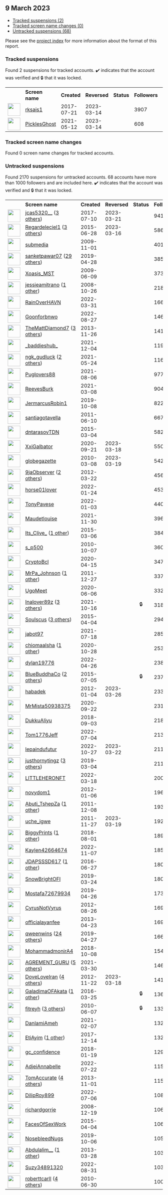 ##  9 March 2023

* [Tracked suspensions (2)](#tracked-suspensions)
* [Tracked screen name changes (0)](#tracked-screen-name-changes)
* [Untracked suspensions (68)](#untracked-suspensions)

Please see the [project index](https://github.com/travisbrown/twitter-watch) for more information about the format of this report.

### Tracked suspensions

Found 2 suspensions for tracked accounts.
  ✔️ indicates that the account was verified and 🔒 that it was locked.

<table>
    <tr>
        <th></th>
        <th align="left">Screen name</th>
        <th align="left">Created</th>
        <th align="left">Reversed</th>
        <th align="left">Status</th>
        <th align="left">Followers</th>
        <th align="left">Ranking</th></tr>
    </tr>
        <tr>
            <td><a href="https://twitter.com/intent/user?user_id=888216598942818305">
                <img src="https://pbs.twimg.com/profile_images/1364657145736749057/wXkrHSpM_normal.jpg" width="40px" height="40px" align="center"/></a>
            </td>
            <td>
                <a href="https://twitter.com/rksais1">rksais1</a></td>
            <td>2017-07-21</td>
            <td>2023-03-14</td>
            <td align="center"></td>
            <td>3907</td>
            <td>71803</td>
        </tr>
        <tr>
            <td><a href="https://twitter.com/intent/user?user_id=1392285638506995713">
                <img src="https://pbs.twimg.com/profile_images/1566321320866025472/tCKypC8S_normal.jpg" width="40px" height="40px" align="center"/></a>
            </td>
            <td>
                <a href="https://twitter.com/PicklesGhost">PicklesGhost</a></td>
            <td>2021-05-12</td>
            <td>2023-03-14</td>
            <td align="center"></td>
            <td>608</td>
            <td>77815</td>
        </tr></table>

### Tracked screen name changes

Found 0 screen name changes for tracked accounts.

### Untracked suspensions

Found 2170 suspensions for untracked accounts.
68 accounts have more than 1000 followers and are included here.
  ✔️ indicates that the account was verified and 🔒 that it was locked.

<table>
    <tr>
        <th></th>
        <th align="left">Screen name</th>
        <th align="left">Created</th>
        <th align="left">Reversed</th>
        <th align="left">Status</th>
        <th align="left">Followers</th>
    </tr>
        <tr>
            <td><a href="https://twitter.com/intent/user?user_id=884519283610583041">
                <img src="https://pbs.twimg.com/profile_images/1062949268502261766/x8IvTNvL_normal.jpg" width="40px" height="40px" align="center"/></a>
            </td>
            <td>
                <a href="https://twitter.com/jcas5320__">jcas5320__</a>&nbsp;(<a href="https://api.memory.lol/v1/tw/id/884519283610583041">3 others</a>)&nbsp;</td>
            <td>2017-07-10</td>
            <td>2023-03-21</td>
            <td align="center"></td>
            <td>94175</td>
        </tr>
        <tr>
            <td><a href="https://twitter.com/intent/user?user_id=3258709579">
                <img src="https://pbs.twimg.com/profile_images/1356075082427207681/0W0fZrP5_normal.jpg" width="40px" height="40px" align="center"/></a>
            </td>
            <td>
                <a href="https://twitter.com/Regardeleciel1">Regardeleciel1</a>&nbsp;(<a href="https://api.memory.lol/v1/tw/id/3258709579">3 others</a>)&nbsp;</td>
            <td>2015-06-28</td>
            <td>2023-03-16</td>
            <td align="center"></td>
            <td>58605</td>
        </tr>
        <tr>
            <td><a href="https://twitter.com/intent/user?user_id=86653536">
                <img src="https://pbs.twimg.com/profile_images/847140432018485248/LW4t3rPD_normal.jpg" width="40px" height="40px" align="center"/></a>
            </td>
            <td>
                <a href="https://twitter.com/submedia">submedia</a></td>
            <td>2009-11-01</td>
            <td></td>
            <td align="center"></td>
            <td>40141</td>
        </tr>
        <tr>
            <td><a href="https://twitter.com/intent/user?user_id=1122542180394917888">
                <img src="https://pbs.twimg.com/profile_images/1559223588753788928/oDeHVl5r_normal.jpg" width="40px" height="40px" align="center"/></a>
            </td>
            <td>
                <a href="https://twitter.com/sanketpawar07">sanketpawar07</a>&nbsp;(<a href="https://api.memory.lol/v1/tw/id/1122542180394917888">29 others</a>)&nbsp;</td>
            <td>2019-04-28</td>
            <td></td>
            <td align="center"></td>
            <td>38535</td>
        </tr>
        <tr>
            <td><a href="https://twitter.com/intent/user?user_id=45852325">
                <img src="https://pbs.twimg.com/profile_images/1493229225234792448/kdNQWW2L_normal.jpg" width="40px" height="40px" align="center"/></a>
            </td>
            <td>
                <a href="https://twitter.com/Xoasis_MST">Xoasis_MST</a></td>
            <td>2009-06-09</td>
            <td></td>
            <td align="center"></td>
            <td>37339</td>
        </tr>
        <tr>
            <td><a href="https://twitter.com/intent/user?user_id=16986635">
                <img src="https://pbs.twimg.com/profile_images/1151479037736431618/F4E2To6-_normal.jpg" width="40px" height="40px" align="center"/></a>
            </td>
            <td>
                <a href="https://twitter.com/jessieamitrano">jessieamitrano</a>&nbsp;(<a href="https://api.memory.lol/v1/tw/id/16986635">1 other</a>)&nbsp;</td>
            <td>2008-10-26</td>
            <td></td>
            <td align="center"></td>
            <td>21806</td>
        </tr>
        <tr>
            <td><a href="https://twitter.com/intent/user?user_id=1509465299359260675">
                <img src="https://pbs.twimg.com/profile_images/1509472481203081217/_ZT2zJ-M_normal.jpg" width="40px" height="40px" align="center"/></a>
            </td>
            <td>
                <a href="https://twitter.com/RainOverHAVN">RainOverHAVN</a></td>
            <td>2022-03-31</td>
            <td></td>
            <td align="center"></td>
            <td>16681</td>
        </tr>
        <tr>
            <td><a href="https://twitter.com/intent/user?user_id=1563521303348641792">
                <img src="https://pbs.twimg.com/profile_images/1564407742294593536/jql0_A1m_normal.jpg" width="40px" height="40px" align="center"/></a>
            </td>
            <td>
                <a href="https://twitter.com/Goonforbnwo">Goonforbnwo</a></td>
            <td>2022-08-27</td>
            <td></td>
            <td align="center"></td>
            <td>14697</td>
        </tr>
        <tr>
            <td><a href="https://twitter.com/intent/user?user_id=2215823436">
                <img src="https://pbs.twimg.com/profile_images/1595039731276042240/TA7H_Iip_normal.jpg" width="40px" height="40px" align="center"/></a>
            </td>
            <td>
                <a href="https://twitter.com/TheMattDiamond7">TheMattDiamond7</a>&nbsp;(<a href="https://api.memory.lol/v1/tw/id/2215823436">3 others</a>)&nbsp;</td>
            <td>2013-11-26</td>
            <td></td>
            <td align="center"></td>
            <td>14103</td>
        </tr>
        <tr>
            <td><a href="https://twitter.com/intent/user?user_id=1466943749120950275">
                <img src="https://pbs.twimg.com/profile_images/1535757035664338944/TwWH-joC_normal.jpg" width="40px" height="40px" align="center"/></a>
            </td>
            <td>
                <a href="https://twitter.com/_baddieshub_">_baddieshub_</a></td>
            <td>2021-12-04</td>
            <td></td>
            <td align="center"></td>
            <td>11952</td>
        </tr>
        <tr>
            <td><a href="https://twitter.com/intent/user?user_id=1396796247051177991">
                <img src="https://pbs.twimg.com/profile_images/1495439667856031747/1Jw0690S_normal.jpg" width="40px" height="40px" align="center"/></a>
            </td>
            <td>
                <a href="https://twitter.com/ngk_gudluck">ngk_gudluck</a>&nbsp;(<a href="https://api.memory.lol/v1/tw/id/1396796247051177991">2 others</a>)&nbsp;</td>
            <td>2021-05-24</td>
            <td></td>
            <td align="center"></td>
            <td>11626</td>
        </tr>
        <tr>
            <td><a href="https://twitter.com/intent/user?user_id=1423594897492234242">
                <img src="https://pbs.twimg.com/profile_images/1423595275415818240/ARJ49zwq_normal.jpg" width="40px" height="40px" align="center"/></a>
            </td>
            <td>
                <a href="https://twitter.com/Puglovers88">Puglovers88</a></td>
            <td>2021-08-06</td>
            <td></td>
            <td align="center"></td>
            <td>9773</td>
        </tr>
        <tr>
            <td><a href="https://twitter.com/intent/user?user_id=1369019781018451982">
                <img src="https://pbs.twimg.com/profile_images/1431900359593713664/Pe5c5FV6_normal.jpg" width="40px" height="40px" align="center"/></a>
            </td>
            <td>
                <a href="https://twitter.com/ReevesBurk">ReevesBurk</a></td>
            <td>2021-03-08</td>
            <td></td>
            <td align="center"></td>
            <td>9044</td>
        </tr>
        <tr>
            <td><a href="https://twitter.com/intent/user?user_id=1181705717868302336">
                <img src="https://pbs.twimg.com/profile_images/1181732828763041792/X9h_Gr3J_normal.jpg" width="40px" height="40px" align="center"/></a>
            </td>
            <td>
                <a href="https://twitter.com/JermarcusRobin1">JermarcusRobin1</a></td>
            <td>2019-10-08</td>
            <td></td>
            <td align="center"></td>
            <td>8226</td>
        </tr>
        <tr>
            <td><a href="https://twitter.com/intent/user?user_id=314574248">
                <img src="https://pbs.twimg.com/profile_images/1118659066014912512/C5fRcFza_normal.png" width="40px" height="40px" align="center"/></a>
            </td>
            <td>
                <a href="https://twitter.com/santiagotavella">santiagotavella</a></td>
            <td>2011-06-10</td>
            <td></td>
            <td align="center"></td>
            <td>6677</td>
        </tr>
        <tr>
            <td><a href="https://twitter.com/intent/user?user_id=3069558635">
                <img src="https://pbs.twimg.com/profile_images/1359108933990891523/iaG-d4A0_normal.jpg" width="40px" height="40px" align="center"/></a>
            </td>
            <td>
                <a href="https://twitter.com/dntarasovTDN">dntarasovTDN</a></td>
            <td>2015-03-04</td>
            <td></td>
            <td align="center"></td>
            <td>5825</td>
        </tr>
        <tr>
            <td><a href="https://twitter.com/intent/user?user_id=1308029412844146688">
                <img src="https://pbs.twimg.com/profile_images/1590736994057043969/YrcS-_XE_normal.png" width="40px" height="40px" align="center"/></a>
            </td>
            <td>
                <a href="https://twitter.com/XxiGalbator">XxiGalbator</a></td>
            <td>2020-09-21</td>
            <td>2023-03-18</td>
            <td align="center"></td>
            <td>5508</td>
        </tr>
        <tr>
            <td><a href="https://twitter.com/intent/user?user_id=121231327">
                <img src="https://pbs.twimg.com/profile_images/741462125/n289040351411_6145_normal.jpg" width="40px" height="40px" align="center"/></a>
            </td>
            <td>
                <a href="https://twitter.com/globegazette">globegazette</a></td>
            <td>2010-03-08</td>
            <td>2023-03-19</td>
            <td align="center"></td>
            <td>5420</td>
        </tr>
        <tr>
            <td><a href="https://twitter.com/intent/user?user_id=533381243">
                <img src="https://pbs.twimg.com/profile_images/1568916883553878019/V0oSO8Vc_normal.jpg" width="40px" height="40px" align="center"/></a>
            </td>
            <td>
                <a href="https://twitter.com/9jaObserver">9jaObserver</a>&nbsp;(<a href="https://api.memory.lol/v1/tw/id/533381243">2 others</a>)&nbsp;</td>
            <td>2012-03-22</td>
            <td></td>
            <td align="center"></td>
            <td>4560</td>
        </tr>
        <tr>
            <td><a href="https://twitter.com/intent/user?user_id=1485452250877411329">
                <img src="https://pbs.twimg.com/profile_images/1485453008708472839/cs32SLoB_normal.jpg" width="40px" height="40px" align="center"/></a>
            </td>
            <td>
                <a href="https://twitter.com/horse01lover">horse01lover</a></td>
            <td>2022-01-24</td>
            <td></td>
            <td align="center"></td>
            <td>4531</td>
        </tr>
        <tr>
            <td><a href="https://twitter.com/intent/user?user_id=1478044212482527233">
                <img src="https://pbs.twimg.com/profile_images/1577112819564265473/gYGuHhzg_normal.jpg" width="40px" height="40px" align="center"/></a>
            </td>
            <td>
                <a href="https://twitter.com/TonyPavese">TonyPavese</a></td>
            <td>2022-01-03</td>
            <td></td>
            <td align="center"></td>
            <td>4400</td>
        </tr>
        <tr>
            <td><a href="https://twitter.com/intent/user?user_id=1465775737886195726">
                <img src="https://pbs.twimg.com/profile_images/1494017715404689414/5BR7Y7Ya_normal.jpg" width="40px" height="40px" align="center"/></a>
            </td>
            <td>
                <a href="https://twitter.com/Maudetlouise">Maudetlouise</a></td>
            <td>2021-11-30</td>
            <td></td>
            <td align="center"></td>
            <td>3965</td>
        </tr>
        <tr>
            <td><a href="https://twitter.com/intent/user?user_id=3074372061">
                <img src="https://pbs.twimg.com/profile_images/1586284607208820736/IJJDNgL2_normal.jpg" width="40px" height="40px" align="center"/></a>
            </td>
            <td>
                <a href="https://twitter.com/Its_Clive_">Its_Clive_</a>&nbsp;(<a href="https://api.memory.lol/v1/tw/id/3074372061">1 other</a>)&nbsp;</td>
            <td>2015-03-06</td>
            <td></td>
            <td align="center"></td>
            <td>3844</td>
        </tr>
        <tr>
            <td><a href="https://twitter.com/intent/user?user_id=199706822">
                <img src="https://pbs.twimg.com/profile_images/378800000862414552/f10jUJVg_normal.png" width="40px" height="40px" align="center"/></a>
            </td>
            <td>
                <a href="https://twitter.com/s_p500">s_p500</a></td>
            <td>2010-10-07</td>
            <td></td>
            <td align="center"></td>
            <td>3607</td>
        </tr>
        <tr>
            <td><a href="https://twitter.com/intent/user?user_id=1250317271869734912">
                <img src="https://pbs.twimg.com/profile_images/1381575871883010055/UP-UkhMg_normal.jpg" width="40px" height="40px" align="center"/></a>
            </td>
            <td>
                <a href="https://twitter.com/CryptoBcl">CryptoBcl</a></td>
            <td>2020-04-15</td>
            <td></td>
            <td align="center"></td>
            <td>3475</td>
        </tr>
        <tr>
            <td><a href="https://twitter.com/intent/user?user_id=447757907">
                <img src="https://pbs.twimg.com/profile_images/1300293700145360898/cSMiH71n_normal.jpg" width="40px" height="40px" align="center"/></a>
            </td>
            <td>
                <a href="https://twitter.com/MrPa_Johnson">MrPa_Johnson</a>&nbsp;(<a href="https://api.memory.lol/v1/tw/id/447757907">1 other</a>)&nbsp;</td>
            <td>2011-12-27</td>
            <td></td>
            <td align="center"></td>
            <td>3377</td>
        </tr>
        <tr>
            <td><a href="https://twitter.com/intent/user?user_id=1269377045810872321">
                <img src="https://pbs.twimg.com/profile_images/1495679798428856322/BufQu_ze_normal.jpg" width="40px" height="40px" align="center"/></a>
            </td>
            <td>
                <a href="https://twitter.com/UgoMeet">UgoMeet</a></td>
            <td>2020-06-06</td>
            <td></td>
            <td align="center"></td>
            <td>3321</td>
        </tr>
        <tr>
            <td><a href="https://twitter.com/intent/user?user_id=1449476612622270470">
                <img src="https://pbs.twimg.com/profile_images/1598738215598526469/yYNIyion_normal.jpg" width="40px" height="40px" align="center"/></a>
            </td>
            <td>
                <a href="https://twitter.com/Inalover89z">Inalover89z</a>&nbsp;(<a href="https://api.memory.lol/v1/tw/id/1449476612622270470">3 others</a>)&nbsp;</td>
            <td>2021-10-16</td>
            <td></td>
            <td align="center">🔒</td>
            <td>3186</td>
        </tr>
        <tr>
            <td><a href="https://twitter.com/intent/user?user_id=3138177332">
                <img src="https://pbs.twimg.com/profile_images/1595908067421343744/khFBLTLt_normal.jpg" width="40px" height="40px" align="center"/></a>
            </td>
            <td>
                <a href="https://twitter.com/Soulscus">Soulscus</a>&nbsp;(<a href="https://api.memory.lol/v1/tw/id/3138177332">3 others</a>)&nbsp;</td>
            <td>2015-04-04</td>
            <td></td>
            <td align="center"></td>
            <td>2945</td>
        </tr>
        <tr>
            <td><a href="https://twitter.com/intent/user?user_id=1416813316736004104">
                <img src="https://pbs.twimg.com/profile_images/1595525736969953288/TXZykJU4_normal.jpg" width="40px" height="40px" align="center"/></a>
            </td>
            <td>
                <a href="https://twitter.com/jabot97">jabot97</a></td>
            <td>2021-07-18</td>
            <td></td>
            <td align="center"></td>
            <td>2857</td>
        </tr>
        <tr>
            <td><a href="https://twitter.com/intent/user?user_id=1321466548805095425">
                <img src="https://pbs.twimg.com/profile_images/1575415301574893568/oycr4lTd_normal.jpg" width="40px" height="40px" align="center"/></a>
            </td>
            <td>
                <a href="https://twitter.com/chiomaalsha">chiomaalsha</a>&nbsp;(<a href="https://api.memory.lol/v1/tw/id/1321466548805095425">1 other</a>)&nbsp;</td>
            <td>2020-10-28</td>
            <td></td>
            <td align="center"></td>
            <td>2536</td>
        </tr>
        <tr>
            <td><a href="https://twitter.com/intent/user?user_id=1518963036798828546">
                <img src="https://pbs.twimg.com/profile_images/1519034085414518786/D9ztwU9S_normal.jpg" width="40px" height="40px" align="center"/></a>
            </td>
            <td>
                <a href="https://twitter.com/dylan19776">dylan19776</a></td>
            <td>2022-04-26</td>
            <td></td>
            <td align="center"></td>
            <td>2385</td>
        </tr>
        <tr>
            <td><a href="https://twitter.com/intent/user?user_id=3360277557">
                <img src="https://pbs.twimg.com/profile_images/1594784942881443872/8_4Nzf69_normal.jpg" width="40px" height="40px" align="center"/></a>
            </td>
            <td>
                <a href="https://twitter.com/BlueBuddhaCo">BlueBuddhaCo</a>&nbsp;(<a href="https://api.memory.lol/v1/tw/id/3360277557">2 others</a>)&nbsp;</td>
            <td>2015-07-05</td>
            <td></td>
            <td align="center">🔒</td>
            <td>2374</td>
        </tr>
        <tr>
            <td><a href="https://twitter.com/intent/user?user_id=454735776">
                <img src="https://pbs.twimg.com/profile_images/1359509205745598465/8d0zUZ5s_normal.jpg" width="40px" height="40px" align="center"/></a>
            </td>
            <td>
                <a href="https://twitter.com/habadek">habadek</a></td>
            <td>2012-01-04</td>
            <td>2023-03-26</td>
            <td align="center"></td>
            <td>2336</td>
        </tr>
        <tr>
            <td><a href="https://twitter.com/intent/user?user_id=1308478016071389184">
                <img src="https://pbs.twimg.com/profile_images/1566147539233120256/pJf5Mtr9_normal.jpg" width="40px" height="40px" align="center"/></a>
            </td>
            <td>
                <a href="https://twitter.com/MrMista50938375">MrMista50938375</a></td>
            <td>2020-09-22</td>
            <td></td>
            <td align="center"></td>
            <td>2315</td>
        </tr>
        <tr>
            <td><a href="https://twitter.com/intent/user?user_id=1036672536589860864">
                <img src="https://pbs.twimg.com/profile_images/1038864998544629766/ubyHjgP-_normal.jpg" width="40px" height="40px" align="center"/></a>
            </td>
            <td>
                <a href="https://twitter.com/DukkuAliyu">DukkuAliyu</a></td>
            <td>2018-09-03</td>
            <td></td>
            <td align="center"></td>
            <td>2188</td>
        </tr>
        <tr>
            <td><a href="https://twitter.com/intent/user?user_id=1543956683164160002">
                <img src="https://pbs.twimg.com/profile_images/1556819329588527104/nHwYnIyd_normal.jpg" width="40px" height="40px" align="center"/></a>
            </td>
            <td>
                <a href="https://twitter.com/Tom1776Jeff">Tom1776Jeff</a></td>
            <td>2022-07-04</td>
            <td></td>
            <td align="center"></td>
            <td>2135</td>
        </tr>
        <tr>
            <td><a href="https://twitter.com/intent/user?user_id=1585628165518823424">
                <img src="https://pbs.twimg.com/profile_images/1585633245865332737/xMewkqNq_normal.jpg" width="40px" height="40px" align="center"/></a>
            </td>
            <td>
                <a href="https://twitter.com/lepaindufutur">lepaindufutur</a></td>
            <td>2022-10-27</td>
            <td>2023-03-22</td>
            <td align="center"></td>
            <td>2113</td>
        </tr>
        <tr>
            <td><a href="https://twitter.com/intent/user?user_id=1102503089175711744">
                <img src="https://pbs.twimg.com/profile_images/1369965159314190339/MfGuDcLD_normal.jpg" width="40px" height="40px" align="center"/></a>
            </td>
            <td>
                <a href="https://twitter.com/justhornytingz">justhornytingz</a>&nbsp;(<a href="https://api.memory.lol/v1/tw/id/1102503089175711744">3 others</a>)&nbsp;</td>
            <td>2019-03-04</td>
            <td></td>
            <td align="center"></td>
            <td>2112</td>
        </tr>
        <tr>
            <td><a href="https://twitter.com/intent/user?user_id=1504654899140775936">
                <img src="https://pbs.twimg.com/profile_images/1581576545390436352/upMIkEtU_normal.jpg" width="40px" height="40px" align="center"/></a>
            </td>
            <td>
                <a href="https://twitter.com/LITTLEHERONFT">LITTLEHERONFT</a></td>
            <td>2022-03-18</td>
            <td></td>
            <td align="center"></td>
            <td>2000</td>
        </tr>
        <tr>
            <td><a href="https://twitter.com/intent/user?user_id=456481160">
                <img src="https://pbs.twimg.com/profile_images/3632305920/7a8775ca7fe331eca3bcc0191e58bf0a_normal.jpeg" width="40px" height="40px" align="center"/></a>
            </td>
            <td>
                <a href="https://twitter.com/novydom1">novydom1</a></td>
            <td>2012-01-06</td>
            <td></td>
            <td align="center"></td>
            <td>1963</td>
        </tr>
        <tr>
            <td><a href="https://twitter.com/intent/user?user_id=431719359">
                <img src="https://pbs.twimg.com/profile_images/1531716097250033664/fGWZlu4P_normal.jpg" width="40px" height="40px" align="center"/></a>
            </td>
            <td>
                <a href="https://twitter.com/Abuti_TshepZa">Abuti_TshepZa</a>&nbsp;(<a href="https://api.memory.lol/v1/tw/id/431719359">1 other</a>)&nbsp;</td>
            <td>2011-12-08</td>
            <td></td>
            <td align="center"></td>
            <td>1936</td>
        </tr>
        <tr>
            <td><a href="https://twitter.com/intent/user?user_id=422940343">
                <img src="https://pbs.twimg.com/profile_images/1578800661109608451/42fACx45_normal.jpg" width="40px" height="40px" align="center"/></a>
            </td>
            <td>
                <a href="https://twitter.com/uche_igwe">uche_igwe</a></td>
            <td>2011-11-27</td>
            <td>2023-03-19</td>
            <td align="center"></td>
            <td>1927</td>
        </tr>
        <tr>
            <td><a href="https://twitter.com/intent/user?user_id=1024733989276475392">
                <img src="https://pbs.twimg.com/profile_images/1571746855179911169/O09vjLWN_normal.jpg" width="40px" height="40px" align="center"/></a>
            </td>
            <td>
                <a href="https://twitter.com/BiggyPrints">BiggyPrints</a>&nbsp;(<a href="https://api.memory.lol/v1/tw/id/1024733989276475392">1 other</a>)&nbsp;</td>
            <td>2018-08-01</td>
            <td></td>
            <td align="center"></td>
            <td>1895</td>
        </tr>
        <tr>
            <td><a href="https://twitter.com/intent/user?user_id=1589740935377833984">
                <img src="https://pbs.twimg.com/profile_images/1589742238745206784/Z4s3ntLn_normal.jpg" width="40px" height="40px" align="center"/></a>
            </td>
            <td>
                <a href="https://twitter.com/Kaylen42664674">Kaylen42664674</a></td>
            <td>2022-11-07</td>
            <td></td>
            <td align="center"></td>
            <td>1852</td>
        </tr>
        <tr>
            <td><a href="https://twitter.com/intent/user?user_id=747320646397370370">
                <img src="https://pbs.twimg.com/profile_images/1585789947344060417/xhhXtXwQ_normal.jpg" width="40px" height="40px" align="center"/></a>
            </td>
            <td>
                <a href="https://twitter.com/JDAPSSSD617">JDAPSSSD617</a>&nbsp;(<a href="https://api.memory.lol/v1/tw/id/747320646397370370">1 other</a>)&nbsp;</td>
            <td>2016-06-27</td>
            <td></td>
            <td align="center"></td>
            <td>1805</td>
        </tr>
        <tr>
            <td><a href="https://twitter.com/intent/user?user_id=1109819039512252417">
                <img src="https://pbs.twimg.com/profile_images/1582788505637457922/noCgPS1x_normal.jpg" width="40px" height="40px" align="center"/></a>
            </td>
            <td>
                <a href="https://twitter.com/SnowBrightOFI">SnowBrightOFI</a></td>
            <td>2019-03-24</td>
            <td></td>
            <td align="center"></td>
            <td>1800</td>
        </tr>
        <tr>
            <td><a href="https://twitter.com/intent/user?user_id=1121735748670111744">
                <img src="https://pbs.twimg.com/profile_images/1568570382315143171/7Ts6Utnq_normal.jpg" width="40px" height="40px" align="center"/></a>
            </td>
            <td>
                <a href="https://twitter.com/Mostafa72679934">Mostafa72679934</a></td>
            <td>2019-04-26</td>
            <td></td>
            <td align="center"></td>
            <td>1735</td>
        </tr>
        <tr>
            <td><a href="https://twitter.com/intent/user?user_id=783140664">
                <img src="https://pbs.twimg.com/profile_images/1557961393340665856/Hjr-iKTD_normal.jpg" width="40px" height="40px" align="center"/></a>
            </td>
            <td>
                <a href="https://twitter.com/CyrusNotVyrus">CyrusNotVyrus</a></td>
            <td>2012-08-26</td>
            <td></td>
            <td align="center"></td>
            <td>1695</td>
        </tr>
        <tr>
            <td><a href="https://twitter.com/intent/user?user_id=1374843104">
                <img src="https://pbs.twimg.com/profile_images/1320633365352140800/tThEIzrW_normal.jpg" width="40px" height="40px" align="center"/></a>
            </td>
            <td>
                <a href="https://twitter.com/officialayanfee">officialayanfee</a></td>
            <td>2013-04-23</td>
            <td></td>
            <td align="center"></td>
            <td>1692</td>
        </tr>
        <tr>
            <td><a href="https://twitter.com/intent/user?user_id=1121928081252347904">
                <img src="https://pbs.twimg.com/profile_images/1598543738057289729/pg9faw_H_normal.jpg" width="40px" height="40px" align="center"/></a>
            </td>
            <td>
                <a href="https://twitter.com/qweenwins">qweenwins</a>&nbsp;(<a href="https://api.memory.lol/v1/tw/id/1121928081252347904">24 others</a>)&nbsp;</td>
            <td>2019-04-27</td>
            <td></td>
            <td align="center"></td>
            <td>1661</td>
        </tr>
        <tr>
            <td><a href="https://twitter.com/intent/user?user_id=1049142165400576001">
                <img src="https://pbs.twimg.com/profile_images/1540613811241365505/8fNckqa7_normal.jpg" width="40px" height="40px" align="center"/></a>
            </td>
            <td>
                <a href="https://twitter.com/MohammadmonirA4">MohammadmonirA4</a></td>
            <td>2018-10-08</td>
            <td></td>
            <td align="center"></td>
            <td>1546</td>
        </tr>
        <tr>
            <td><a href="https://twitter.com/intent/user?user_id=1376685653505753090">
                <img src="https://pbs.twimg.com/profile_images/1593758600505303042/P1EXGWlk_normal.jpg" width="40px" height="40px" align="center"/></a>
            </td>
            <td>
                <a href="https://twitter.com/AGREMENT_GURU">AGREMENT_GURU</a>&nbsp;(<a href="https://api.memory.lol/v1/tw/id/1376685653505753090">5 others</a>)&nbsp;</td>
            <td>2021-03-30</td>
            <td></td>
            <td align="center"></td>
            <td>1463</td>
        </tr>
        <tr>
            <td><a href="https://twitter.com/intent/user?user_id=965128201">
                <img src="https://pbs.twimg.com/profile_images/1582434765151535105/q0rS8RRc_normal.jpg" width="40px" height="40px" align="center"/></a>
            </td>
            <td>
                <a href="https://twitter.com/DoveLoveIran">DoveLoveIran</a>&nbsp;(<a href="https://api.memory.lol/v1/tw/id/965128201">4 others</a>)&nbsp;</td>
            <td>2012-11-22</td>
            <td>2023-03-18</td>
            <td align="center"></td>
            <td>1416</td>
        </tr>
        <tr>
            <td><a href="https://twitter.com/intent/user?user_id=713430098561613824">
                <img src="https://pbs.twimg.com/profile_images/1571592359997067266/xgLTUA6h_normal.jpg" width="40px" height="40px" align="center"/></a>
            </td>
            <td>
                <a href="https://twitter.com/GaladimaOFAkata">GaladimaOFAkata</a>&nbsp;(<a href="https://api.memory.lol/v1/tw/id/713430098561613824">1 other</a>)&nbsp;</td>
            <td>2016-03-25</td>
            <td></td>
            <td align="center">🔒</td>
            <td>1369</td>
        </tr>
        <tr>
            <td><a href="https://twitter.com/intent/user?user_id=153030206">
                <img src="https://pbs.twimg.com/profile_images/1562032053662924800/7JIRqWgB_normal.jpg" width="40px" height="40px" align="center"/></a>
            </td>
            <td>
                <a href="https://twitter.com/fitreyh">fitreyh</a>&nbsp;(<a href="https://api.memory.lol/v1/tw/id/153030206">3 others</a>)&nbsp;</td>
            <td>2010-06-07</td>
            <td></td>
            <td align="center">🔒</td>
            <td>1334</td>
        </tr>
        <tr>
            <td><a href="https://twitter.com/intent/user?user_id=1358512560899821570">
                <img src="https://pbs.twimg.com/profile_images/1492218051810545667/FnswAY8f_normal.jpg" width="40px" height="40px" align="center"/></a>
            </td>
            <td>
                <a href="https://twitter.com/DanlamiAmeh">DanlamiAmeh</a></td>
            <td>2021-02-07</td>
            <td></td>
            <td align="center"></td>
            <td>1325</td>
        </tr>
        <tr>
            <td><a href="https://twitter.com/intent/user?user_id=941374031017775104">
                <img src="https://pbs.twimg.com/profile_images/1554530033305264139/ZHCnXV4I_normal.jpg" width="40px" height="40px" align="center"/></a>
            </td>
            <td>
                <a href="https://twitter.com/EtiAyim">EtiAyim</a>&nbsp;(<a href="https://api.memory.lol/v1/tw/id/941374031017775104">1 other</a>)&nbsp;</td>
            <td>2017-12-14</td>
            <td></td>
            <td align="center"></td>
            <td>1322</td>
        </tr>
        <tr>
            <td><a href="https://twitter.com/intent/user?user_id=954229826545692672">
                <img src="https://pbs.twimg.com/profile_images/1572653743077744645/gdXurZWO_normal.jpg" width="40px" height="40px" align="center"/></a>
            </td>
            <td>
                <a href="https://twitter.com/gc_confidence">gc_confidence</a></td>
            <td>2018-01-19</td>
            <td></td>
            <td align="center"></td>
            <td>1293</td>
        </tr>
        <tr>
            <td><a href="https://twitter.com/intent/user?user_id=1550388535714258944">
                <img src="https://pbs.twimg.com/profile_images/1550963844008366086/vNXtLVdG_normal.jpg" width="40px" height="40px" align="center"/></a>
            </td>
            <td>
                <a href="https://twitter.com/AdjeiAnnabelle">AdjeiAnnabelle</a></td>
            <td>2022-07-22</td>
            <td></td>
            <td align="center"></td>
            <td>1152</td>
        </tr>
        <tr>
            <td><a href="https://twitter.com/intent/user?user_id=2168811944">
                <img src="https://pbs.twimg.com/profile_images/1592359142005641216/6x1S8Nqz_normal.png" width="40px" height="40px" align="center"/></a>
            </td>
            <td>
                <a href="https://twitter.com/TomAccurate">TomAccurate</a>&nbsp;(<a href="https://api.memory.lol/v1/tw/id/2168811944">4 others</a>)&nbsp;</td>
            <td>2013-11-01</td>
            <td></td>
            <td align="center"></td>
            <td>1150</td>
        </tr>
        <tr>
            <td><a href="https://twitter.com/intent/user?user_id=1544670774501711873">
                <img src="https://pbs.twimg.com/profile_images/1544675319730565120/MKm4GbwR_normal.jpg" width="40px" height="40px" align="center"/></a>
            </td>
            <td>
                <a href="https://twitter.com/DilipRoy899">DilipRoy899</a></td>
            <td>2022-07-06</td>
            <td></td>
            <td align="center"></td>
            <td>1087</td>
        </tr>
        <tr>
            <td><a href="https://twitter.com/intent/user?user_id=18248033">
                <img src="https://pbs.twimg.com/profile_images/392811819/self_icon_normal.png" width="40px" height="40px" align="center"/></a>
            </td>
            <td>
                <a href="https://twitter.com/richardgorrie">richardgorrie</a></td>
            <td>2008-12-19</td>
            <td></td>
            <td align="center"></td>
            <td>1067</td>
        </tr>
        <tr>
            <td><a href="https://twitter.com/intent/user?user_id=3138466963">
                <img src="https://pbs.twimg.com/profile_images/663543549254721540/sCt0jXCu_normal.jpg" width="40px" height="40px" align="center"/></a>
            </td>
            <td>
                <a href="https://twitter.com/FacesOfSexWork">FacesOfSexWork</a></td>
            <td>2015-04-04</td>
            <td></td>
            <td align="center"></td>
            <td>1065</td>
        </tr>
        <tr>
            <td><a href="https://twitter.com/intent/user?user_id=1180984118705680384">
                <img src="https://pbs.twimg.com/profile_images/1203156363423047680/PCyx0EEs_normal.jpg" width="40px" height="40px" align="center"/></a>
            </td>
            <td>
                <a href="https://twitter.com/NosebleedNugs">NosebleedNugs</a></td>
            <td>2019-10-06</td>
            <td></td>
            <td align="center"></td>
            <td>1051</td>
        </tr>
        <tr>
            <td><a href="https://twitter.com/intent/user?user_id=1310608219">
                <img src="https://pbs.twimg.com/profile_images/1561474801260183554/2GxZ47xe_normal.jpg" width="40px" height="40px" align="center"/></a>
            </td>
            <td>
                <a href="https://twitter.com/Abdulalim__">Abdulalim__</a>&nbsp;(<a href="https://api.memory.lol/v1/tw/id/1310608219">1 other</a>)&nbsp;</td>
            <td>2013-03-28</td>
            <td></td>
            <td align="center"></td>
            <td>1038</td>
        </tr>
        <tr>
            <td><a href="https://twitter.com/intent/user?user_id=1564877029664849921">
                <img src="https://pbs.twimg.com/profile_images/1564877261622362112/JcOqd5wx_normal.jpg" width="40px" height="40px" align="center"/></a>
            </td>
            <td>
                <a href="https://twitter.com/Suzy34891320">Suzy34891320</a></td>
            <td>2022-08-31</td>
            <td></td>
            <td align="center"></td>
            <td>1037</td>
        </tr>
        <tr>
            <td><a href="https://twitter.com/intent/user?user_id=161129060">
                <img src="https://pbs.twimg.com/profile_images/1598650207494881281/xaT-7Yv9_normal.jpg" width="40px" height="40px" align="center"/></a>
            </td>
            <td>
                <a href="https://twitter.com/roberttcarll">roberttcarll</a>&nbsp;(<a href="https://api.memory.lol/v1/tw/id/161129060">4 others</a>)&nbsp;</td>
            <td>2010-06-30</td>
            <td></td>
            <td align="center"></td>
            <td>1009</td>
        </tr></table>

